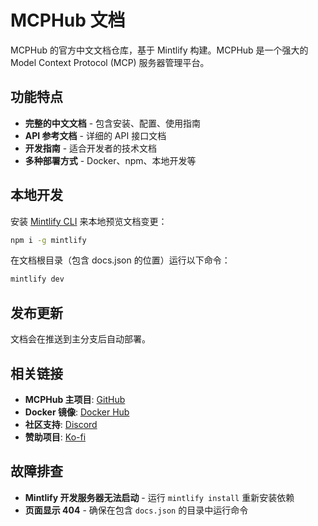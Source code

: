 # MCPHub 文档

MCPHub 的官方中文文档仓库，基于 Mintlify 构建。MCPHub 是一个强大的 Model Context Protocol (MCP) 服务器管理平台。

## 功能特点

- **完整的中文文档** - 包含安装、配置、使用指南
- **API 参考文档** - 详细的 API 接口文档
- **开发指南** - 适合开发者的技术文档
- **多种部署方式** - Docker、npm、本地开发等

## 本地开发

安装 [Mintlify CLI](https://www.npmjs.com/package/mintlify) 来本地预览文档变更：

```bash
npm i -g mintlify
```

在文档根目录（包含 docs.json 的位置）运行以下命令：

```bash
mintlify dev
```

## 发布更新

文档会在推送到主分支后自动部署。

## 相关链接

- **MCPHub 主项目**: [GitHub](https://github.com/samanhappy/mcphub)
- **Docker 镜像**: [Docker Hub](https://hub.docker.com/r/samanhappy/mcphub)
- **社区支持**: [Discord](https://discord.gg/qMKNsn5Q)
- **赞助项目**: [Ko-fi](https://ko-fi.com/samanhappy)

## 故障排查

- **Mintlify 开发服务器无法启动** - 运行 `mintlify install` 重新安装依赖
- **页面显示 404** - 确保在包含 `docs.json` 的目录中运行命令
